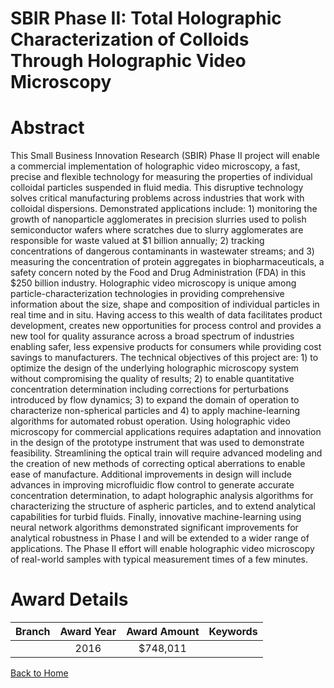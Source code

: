 
SBIR Phase II: Total Holographic Characterization of Colloids Through Holographic Video Microscopy
==================================================================================================

# Abstract


This Small Business Innovation Research (SBIR) Phase II project will enable a commercial implementation of holographic video microscopy, a fast, precise and flexible technology for measuring the properties of individual colloidal particles suspended in fluid media. This disruptive technology solves critical manufacturing problems across industries that work with colloidal dispersions. Demonstrated applications include: 1) monitoring the growth of nanoparticle agglomerates in precision slurries used to polish semiconductor wafers where scratches due to slurry agglomerates are responsible for waste valued at $1 billion annually; 2) tracking concentrations of dangerous contaminants in wastewater streams; and 3) measuring the concentration of protein aggregates in biopharmaceuticals, a safety concern noted by the Food and Drug Administration (FDA) in this $250 billion industry. Holographic video microscopy is unique among particle-characterization technologies in providing comprehensive information about the size, shape and composition of individual particles in real time and in situ. Having access to this wealth of data facilitates product development, creates new opportunities for process control and provides a new tool for quality assurance across a broad spectrum of industries enabling safer, less expensive products for consumers while providing cost savings to manufacturers. The technical objectives of this project are: 1) to optimize the design of the underlying holographic microscopy system without compromising the quality of results; 2) to enable quantitative concentration determination including corrections for perturbations introduced by flow dynamics; 3) to expand the domain of operation to characterize non-spherical particles and 4) to apply machine-learning algorithms for automated robust operation. Using holographic video microscopy for commercial applications requires adaptation and innovation in the design of the prototype instrument that was used to demonstrate feasibility. Streamlining the optical train will require advanced modeling and the creation of new methods of correcting optical aberrations to enable ease of manufacture. Additional improvements in design will include advances in improving microfluidic flow control to generate accurate concentration determination, to adapt holographic analysis algorithms for characterizing the structure of aspheric particles, and to extend analytical capabilities for turbid fluids. Finally, innovative machine-learning using neural network algorithms demonstrated significant improvements for analytical robustness in Phase I and will be extended to a wider range of applications. The Phase II effort will enable holographic video microscopy of real-world samples with typical measurement times of a few minutes.  

# Award Details

|Branch|Award Year|Award Amount|Keywords|
| :---: | :---: | :---: | :---: |
||2016|$748,011||
  
  


[Back to Home](https://github.com/chrischow/dod_sbir_awards#261)